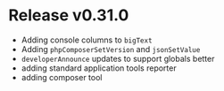# Release v0.31.0

- Adding console columns to `bigText`
- Adding `phpComposerSetVersion` and `jsonSetValue`
- `developerAnnounce` updates to support globals better
- adding standard application tools reporter
- adding composer tool
